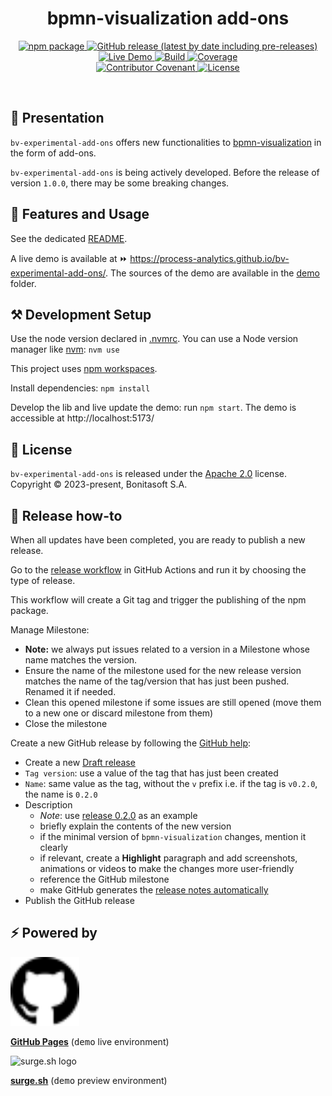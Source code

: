 <h1 align="center">bpmn-visualization add-ons</h1>
<div align="center">
    <p align="center"> 
        <a href="https://npmjs.org/package/@process-analytics/bv-experimental-add-ons">
          <img alt="npm package" src="https://img.shields.io/npm/v/@process-analytics/bv-experimental-add-ons.svg?color=orange"> 
        </a> 
        <a href="https://github.com/process-analytics/bv-experimental-add-ons/releases">
          <img alt="GitHub release (latest by date including pre-releases)" src="https://img.shields.io/github/v/release/process-analytics/bv-experimental-add-ons?label=changelog&include_prereleases"> 
        </a> 
        <a href="https://process-analytics.github.io/bv-experimental-add-ons/">
          <img alt="Live Demo" src="https://img.shields.io/badge/demo-online-blueviolet.svg"> 
        </a> 
        <a href="https://github.com/process-analytics/bv-experimental-add-ons/actions">
          <img alt="Build" src="https://github.com/process-analytics/bv-experimental-add-ons/workflows/Build/badge.svg"> 
        </a>
        <a href="https://sonarcloud.io/project/overview?id=process-analytics_bv-experimental-add-ons">
          <img alt="Coverage" src="https://sonarcloud.io/api/project_badges/measure?project=process-analytics_bv-experimental-add-ons&metric=code_smells">
        </a>
        <br>
        <a href=https://github.com/process-analytics/.github/blob/main/CODE_OF_CONDUCT.md">
          <img alt="Contributor Covenant" src="https://img.shields.io/badge/Contributor%20Covenant-v2.0%20adopted-ff69b4.svg"> 
        </a> 
        <a href="LICENSE">
          <img alt="License" src="https://img.shields.io/github/license/process-analytics/bv-experimental-add-ons?color=blue"> 
        </a>
    </p>
</div>  
<br>


## 🔆 Presentation

`bv-experimental-add-ons` offers new functionalities to [bpmn-visualization](https://github.com/process-analytics/bpmn-visualization-js) in the form of add-ons.

`bv-experimental-add-ons` is being actively developed.
Before the release of version `1.0.0`, there may be some breaking changes.

<!--
We avoid these as much as possible, and carefully document them in the release notes.
As far as possible, we maintain compatibility for some minor versions.
-->


## 🎨 Features and Usage

See the dedicated [README](packages/addons/README.md).

A live demo is available at ⏩ https://process-analytics.github.io/bv-experimental-add-ons/.
The sources of the demo are available in the [demo](./packages/demo) folder.


## ⚒️ Development Setup

Use the node version declared in [.nvmrc](.nvmrc). You can use a Node version manager like [nvm](https://github.com/nvm-sh/nvm): `nvm use`

This project uses [npm workspaces](https://docs.npmjs.com/cli/v9/using-npm/workspaces).

Install dependencies: `npm install`

Develop the lib and live update the demo: run `npm start`. The demo is accessible at http://localhost:5173/


## 📃 License

`bv-experimental-add-ons` is released under the [Apache 2.0](LICENSE) license.  
Copyright &copy; 2023-present, Bonitasoft S.A.


## 🚀 Release how-to

When all updates have been completed, you are ready to publish a new release.

Go to the [release workflow](https://github.com/process-analytics/bv-experimental-add-ons/actions/workflows/release.yml) in GitHub Actions and run it by choosing the type of release.

This workflow will create a Git tag and trigger the publishing of the npm package.

Manage Milestone:
- **Note:** we always put issues related to a version in a Milestone whose name matches the version.
- Ensure the name of the milestone used for the new release version matches the name of the tag/version that has just been pushed. Renamed it if needed.
- Clean this opened milestone if some issues are still opened (move them to a new one or discard milestone from them)
- Close the milestone

Create a new GitHub release by following the [GitHub help](https://help.github.com/en/github/administering-a-repository/managing-releases-in-a-repository#creating-a-release):
- Create a new [Draft release](https://github.com/process-analytics/bv-experimental-add-ons/releases/new)
- `Tag version`: use a value of the tag that has just been created
- `Name`: same value as the tag, without the `v` prefix i.e. if the tag is `v0.2.0`, the name is `0.2.0`
- Description
    - _Note_: use [release 0.2.0](https://github.com/process-analytics/bv-experimental-add-ons/releases/tag/v0.2.0) as an example
    - briefly explain the contents of the new version
    - if the minimal version of `bpmn-visualization` changes, mention it clearly
    - if relevant, create a **Highlight** paragraph and add screenshots, animations or videos to make the changes more user-friendly
    - reference the GitHub milestone
    - make GitHub generates the [release notes automatically](https://docs.github.com/en/repositories/releasing-projects-on-github/automatically-generated-release-notes)
- Publish the GitHub release


## ⚡ Powered by

<img src="packages/demo/public/assets/github-logo.svg" alt="GitHub logo" title="GitHub Pages" width="110"/>

**[GitHub Pages](https://pages.github.com/)** (<kbd>demo</kbd> live environment)

<img src="https://surge.sh/images/logos/svg/surge-logo.svg" alt="surge.sh logo" title="surge.sh" width="110"/>

**[surge.sh](https://surge.sh)** (<kbd>demo</kbd> preview environment)
